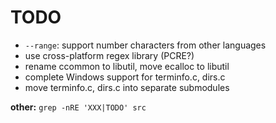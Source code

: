 # TODO

- `--range`: support number characters from other languages
- use cross-platform regex library (PCRE?)
- rename ccommon to libutil, move ecalloc to libutil
- complete Windows support for terminfo.c, dirs.c
- move terminfo.c, dirs.c into separate submodules

**other:** `grep -nRE 'XXX|TODO' src`
